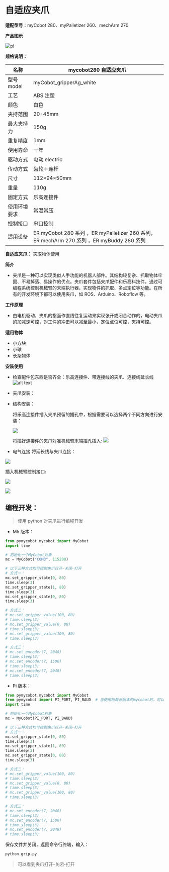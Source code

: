 # 自适应夹爪

**适配型号**：myCobot 280、myPalletizer 260、mechArm 270

**产品图示**

![pi](../../resources\4-SupportAndService\Accessories\grip/girp1.png)

**规格说明：**

| 名称         | mycobot280 自适应夹爪                                                                      |
| ------------ | ------------------------------------------------------------------------------------------ |
| 型号 model   | myCobot_gripperAg_white                                                                    |
| 工艺         | ABS 注塑                                                                                   |
| 颜色         | 白色                                                                                       |
| 夹持范围     | 20-45mm                                                                                    |
| 最大夹持力   | 150g                                                                                       |
| 重复精度     | 1mm                                                                                        |
| 使用寿命     | 一年                                                                                       |
| 驱动方式     | 电动 electric                                                                              |
| 传动方式     | 齿轮＋连杆                                                                                 |
| 尺寸         | 112×94×50mm                                                                                |
| 重量         | 110g                                                                                       |
| 固定方式     | 乐高连接件                                                                                 |
| 使用环境要求 | 常温常压                                                                                   |
| 控制接口     | 串口控制                                                                                   |
| 适用设备     | ER myCobot 280 系列 ，ER myPalletizer 260 系列， ER mechArm 270 系列 ，ER myBuddy 280 系列 |

**自适应夹爪：** 夹取物体使用

**简介**

- 夹爪是一种可以实现类似人手功能的机器人部件。其结构较复杂、抓取物体牢固、不易掉落、易操作的优点。夹爪套件包括夹爪配件和乐高科技件，通过可编程系统控制机械臂的末端执行器，实现物件的抓取、多点定位等功能。在所有的开发环境下都可以使用夹爪，如 ROS、Arduino、Roboflow 等。

**工作原理**

- 由电机驱动，夹爪的指面作直线往复运动来实现张开或闭合动作的，电动夹爪的加减速可控，对工件的冲击可以减至最小，定位点位可控，夹持可控。

**适用物体**

- 小方块
- 小球
- 长条物体

**安装使用**

- 检查配件包东西是否齐全：乐高连接件、带连接线的夹爪、连接线延长线
  ![alt text](../../resources\4-SupportAndService\Accessories\grip/girp2.jpg)

- 夹爪安装：

- 结构安装：

    将乐高连接件插入夹爪预留的插孔中，根据需要可以选择两个不同方向进行安装：

    ![](../../resources\4-SupportAndService\Accessories\grip/girp3.jpg)
    
    将插好连接件的夹爪对准机械臂末端插孔插入:
    ![](../../resources\4-SupportAndService\Accessories\grip/girp4.jpg)
    
    
    
- 电气连接
将延长线与夹爪连接：

![](../../resources\4-SupportAndService\Accessories\grip/girp5.jpg)

插入机械臂控制接口:

![](../../resources\4-SupportAndService\Accessories\grip/girp6.png)

![](../../resources\4-SupportAndService\Accessories\grip/girp7.jpg)



## 编程开发：

> 使用 python 对夹爪进行编程开发

  - M5 版本：

  ```python
  from pymycobot.mycobot import MyCobot
  import time
  
  # 初始化一个MyCobot对象
  mc = MyCobot("COM3", 115200)
  
  # 以下三种方式均可控制夹爪打开-关闭-打开
  # 方式一：
  mc.set_gripper_state(0, 80)
  time.sleep(3)
  mc.set_gripper_state(1, 80)
  time.sleep(3)
  mc.set_gripper_state(0, 80)
  time.sleep(3)
  
  # 方式二：
  # mc.set_gripper_value(100, 80)
  # time.sleep(3)
  # mc.set_gripper_value(0, 80)
  # time.sleep(3)
  # mc.set_gripper_value(100, 80)
  # time.sleep(3)
  
  # 方式三：
  # mc.set_encoder(7, 2048)
  # time.sleep(3)
  # mc.set_encoder(7, 1500)
  # time.sleep(3)
  # mc.set_encoder(7, 2048)
  # time.sleep(3)
  ```

  - Pi 版本：

  ```python
  from pymycobot.mycobot import MyCobot
  from pymycobot import PI_PORT, PI_BAUD  # 当使用树莓派版本的mycobot时，可以引用这两个变量进行MyCobot初始化
  import time
  
  # 初始化一个MyCobot对象
  mc = MyCobot(PI_PORT, PI_BAUD)
  
  # 以下三种方式均可控制夹爪打开-关闭-打开
  # 方式一：
  mc.set_gripper_state(0, 80)
  time.sleep(3)
  mc.set_gripper_state(1, 80)
  time.sleep(3)
  mc.set_gripper_state(0, 80)
  time.sleep(3)
  
  # 方式二：
  # mc.set_gripper_value(100, 80)
  # time.sleep(3)
  # mc.set_gripper_value(0, 80)
  # time.sleep(3)
  # mc.set_gripper_value(100, 80)
  # time.sleep(3)
  
  # 方式三：
  # mc.set_encoder(7, 2048)
  # time.sleep(3)
  # mc.set_encoder(7, 1500)
  # time.sleep(3)
  # mc.set_encoder(7, 2048)
  # time.sleep(3)
  ```

保存文件并关闭，返回命令行终端，输入：

```bash
python grip.py
```

> 可以看到夹爪打开-关闭-打开
